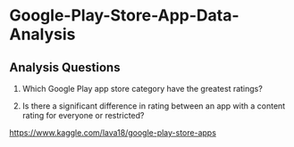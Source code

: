 # Google-Play-Store-App-Data-Analysis

## Analysis Questions
1. Which Google Play app store category have the greatest ratings?

2. Is there a significant difference in rating between an app with a content rating for everyone or restricted?


https://www.kaggle.com/lava18/google-play-store-apps
